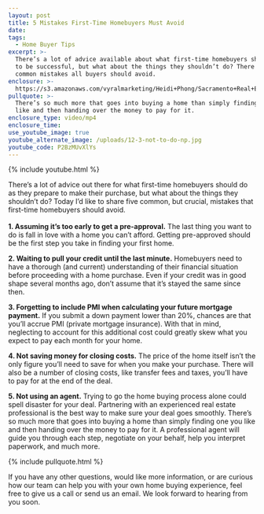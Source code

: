```yaml
---
layout: post
title: 5 Mistakes First-Time Homebuyers Must Avoid
date:
tags:
  - Home Buyer Tips
excerpt: >-
  There’s a lot of advice available about what first-time homebuyers should do
  to be successful, but what about the things they shouldn’t do? There are five
  common mistakes all buyers should avoid.
enclosure: >-
  https://s3.amazonaws.com/vyralmarketing/Heidi+Phong/Sacramento+Real+Estate-+5+Mistakes+First-Time+Homebuyers+Must+Avoid.mp4
pullquote: >-
  There’s so much more that goes into buying a home than simply finding one you
  like and then handing over the money to pay for it.
enclosure_type: video/mp4
enclosure_time:
use_youtube_image: true
youtube_alternate_image: /uploads/12-3-not-to-do-np.jpg
youtube_code: P2BzMUvXlYs
---
```


{% include youtube.html %}

There’s a lot of advice out there for what first-time homebuyers should do as they prepare to make their purchase, but what about the things they shouldn’t do? Today I’d like to share five common, but crucial, mistakes that first-time homebuyers should avoid.<br>**<br>1. Assuming it’s too early to get a pre-approval.** The last thing you want to do is fall in love with a home you can’t afford. Getting pre-approved should be the first step you take in finding your first home.

**2. Waiting to pull your credit until the last minute.** Homebuyers need to have a thorough (and current) understanding of their financial situation before proceeding with a home purchase. Even if your credit was in good shape several months ago, don’t assume that it’s stayed the same since then.

**3. Forgetting to include PMI when calculating your future mortgage payment.** If you submit a down payment lower than 20%, chances are that you’ll accrue PMI (private mortgage insurance). With that in mind, neglecting to account for this additional cost could greatly skew what you expect to pay each month for your home.

**4. Not saving money for closing costs.** The price of the home itself isn’t the only figure you’ll need to save for when you make your purchase. There will also be a number of closing costs, like transfer fees and taxes, you’ll have to pay for at the end of the deal.

**5. Not using an agent.** Trying to go the home buying process alone could spell disaster for your deal. Partnering with an experienced real estate professional is the best way to make sure your deal goes smoothly. There’s so much more that goes into buying a home than simply finding one you like and then handing over the money to pay for it. A professional agent will guide you through each step, negotiate on your behalf, help you interpret paperwork, and much more.

{% include pullquote.html %}

If you have any other questions, would like more information, or are curious how our team can help you with your own home buying experience, feel free to give us a call or send us an email. We look forward to hearing from you soon.